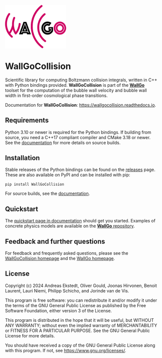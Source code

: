 <img src="docs/source/figures/wallgo.svg" alt="WallGoLogo" width="200"/>

# WallGoCollision

Scientific library for computing Boltzmann collision integrals, written in C++ with Python bindings provided. **WallGoCollision** is part of the [**WallGo**](https://github.com/Wall-Go/WallGo) toolset for the computation of the bubble wall velocity and bubble wall width in first-order cosmological phase transitions.

Documentation for **WallGoCollision**: https://wallgocollision.readthedocs.io.

## Requirements

Python 3.10 or newer is required for the Python bindings. If building from source, you need a C++17 compliant compiler and CMake 3.18 or newer. See the [documentation](https://wallgocollision.readthedocs.io/en/latest/install.html) for more details on source builds.

## Installation

Stable releases of the Python bindings can be found on the [releases](https://github.com/Wall-Go/WallGoCollision/releases) page. These are also available on PyPI and can be installed with pip:

    pip install WallGoCollision

For source builds, see the [documentation](https://wallgocollision.readthedocs.io/en/latest/install.html).

## Quickstart

The [quickstart page in documentation](https://wallgocollision.readthedocs.io/en/latest/quickstart.html) should get you started. Examples of concrete physics models are available on the [**WallGo** repository](https://github.com/Wall-Go/WallGo/tree/main/Models).

## Feedback and further questions

For feedback and frequently asked questions, please see the
[WallGoCollision homepage](https://wallgocollision.readthedocs.io)
and the [WallGo homepage](https://wallgocollision.readthedocs.io).


## License

Copyright (c) 2024 Andreas Ekstedt, Oliver Gould, Joonas Hirvonen,
Benoit Laurent, Lauri Niemi, Philipp Schicho, and Jorinde van de Vis.

This program is free software: you can redistribute it and/or modify
it under the terms of the GNU General Public License as published by
the Free Software Foundation, either version 3 of the License.

This program is distributed in the hope that it will be useful,
but WITHOUT ANY WARRANTY; without even the implied warranty of
MERCHANTABILITY or FITNESS FOR A PARTICULAR PURPOSE.  See the
GNU General Public License for more details.

You should have received a copy of the GNU General Public License
along with this program.  If not, see <https://www.gnu.org/licenses/>.
